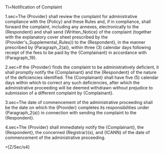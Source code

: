 Ti=Notification of Complaint

1.sec=The {Provider} shall review the complaint for administrative compliance with the {Policy} and these Rules and, if in compliance, shall forward the complaint, including any annexes, electronically to the {Respondent} and shall send {Written_Notice} of the complaint (together with the explanatory cover sheet prescribed by the {Provider's_Supplemental_Rules}) to the {Respondent}, in the manner prescribed by {Paragraph_2(a)}, within three (3) calendar days following receipt of the fees to be paid by the {Complainant} in accordance with {Paragraph_19}.

2.sec=If the {Provider} finds the complaint to be administratively deficient, it shall promptly notify the {Complainant} and the {Respondent} of the nature of the deficiencies identified. The {Complainant} shall have five (5) calendar days within which to correct any such deficiencies, after which the administrative proceeding will be deemed withdrawn without prejudice to submission of a different complaint by {Complainant}.

3.sec=The date of commencement of the administrative proceeding shall be the date on which the {Provider} completes its responsibilities under {Paragraph_2(a)} in connection with sending the complaint to the {Respondent}.

4.sec=The {Provider} shall immediately notify the {Complainant}, the {Respondent}, the concerned {Registrar}(s), and {ICANN} of the date of commencement of the administrative proceeding.

=[Z/Sec/s4]
